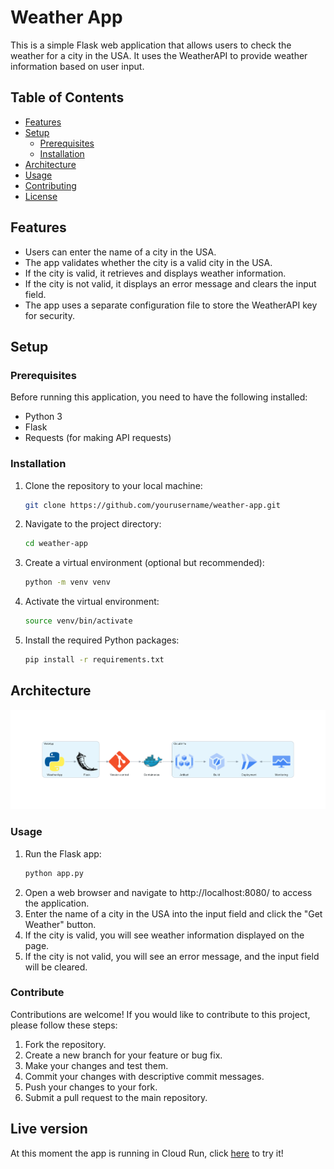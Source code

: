 # Weather App

This is a simple Flask web application that allows users to check the weather for a city in the USA. It uses the WeatherAPI to provide weather information based on user input.

## Table of Contents

- [Features](#features)
- [Setup](#setup)
  - [Prerequisites](#prerequisites)
  - [Installation](#installation)
- [Architecture](#architecture)
- [Usage](#usage)
- [Contributing](#contributing)
- [License](#license)

## Features

- Users can enter the name of a city in the USA.
- The app validates whether the city is a valid city in the USA.
- If the city is valid, it retrieves and displays weather information.
- If the city is not valid, it displays an error message and clears the input field.
- The app uses a separate configuration file to store the WeatherAPI key for security.

## Setup

### Prerequisites

Before running this application, you need to have the following installed:

- Python 3
- Flask
- Requests (for making API requests)

### Installation

1. Clone the repository to your local machine:

   ```bash
   git clone https://github.com/yourusername/weather-app.git
   ```
2. Navigate to the project directory:
   ```bash
   cd weather-app
   ```
3. Create a virtual environment (optional but recommended):
   ``` bash
   python -m venv venv
   ```
4. Activate the virtual environment:
   ```bash
   source venv/bin/activate
   ```
5. Install the required Python packages:
   ```bash
   pip install -r requirements.txt
   ```
## Architecture
![image](weather_app.png)
### Usage

1. Run the Flask app:
   ```bash
   python app.py

   ```
2. Open a web browser and navigate to http://localhost:8080/ to access the application.
3. Enter the name of a city in the USA into the input field and click the "Get Weather" button.
4. If the city is valid, you will see weather information displayed on the page.
5. If the city is not valid, you will see an error message, and the input field will be cleared.

### Contribute

Contributions are welcome! If you would like to contribute to this project, please follow these steps:

1. Fork the repository.
2. Create a new branch for your feature or bug fix.
3. Make your changes and test them.
4. Commit your changes with descriptive commit messages.
5. Push your changes to your fork.
6. Submit a pull request to the main repository.


## Live version

At this moment the app is running in Cloud Run, click [here](https://weather-app-7iuruz2npa-uc.a.run.app)
to try it!


